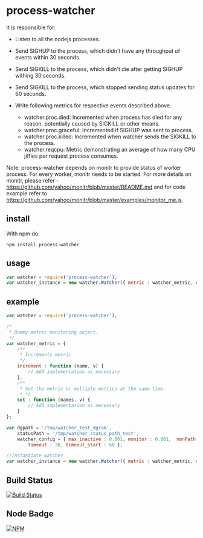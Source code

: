 process-watcher
=======
It is responsible for:

* Listen to all the nodejs processes.
* Send SIGHUP to the process, which didn't have any throughput of events within 30 seconds.
* Send SIGKILL to the process, which didn't die after getting SIGHUP withing 30 seconds.
* Send SIGKILL to the process, which stopped sending status updates for 60 seconds.

* Write following  metrics for respective events described above.
    * watcher.proc.died: Incremented when process has died for any reason, potentially caused by SIGKILL or other means.
    * watcher.proc.graceful: Incremented if SIGHUP was sent to process.
    * watcher.proc.killed: Incremented when watcher sends the SIGKILL to the process.
    * watcher.reqcpu: Metric demonstrating an average of how many CPU jiffies per request process consumes.

Note: process-watcher depends on monitr to provide status of worker process. For every worker, monitr needs to be
started. For more details on monitr, please refer - https://github.com/yahoo/monitr/blob/master/README.md
and for code example refer to https://github.com/yahoo/monitr/blob/master/examples/monitor_me.js.

install
-------
With npm do:

`npm install process-watcher`

usage
-----

```javascript
var watcher = require('process-watcher');
var watcher_instance = new watcher.Watcher({ metric : watcher_metric, config : watcher_config });
```

example
-------

```javascript
var watcher = require('process-watcher');

/*
 * Dummy metric monitoring object.
 */
var watcher_metric = {
    /**
     * Increments metric
     */
    increment : function (name, v) {
        // Add implementation as necessary
    },
    /**
     * Set the metric or multiple metrics at the same time.
     * */
    set : function (names, v) {
        // Add implementation as necessary
    }
};

var dgpath = '/tmp/watcher_test_dgram',
    statusPath = '/tmp/watcher_status_path_test',
    watcher_config = { max_inactive : 0.001, monitor : 0.001,  monPath: dgpath,
        timeout : 30, timeout_start : 60 };

//Instantiate watcher
var watcher_instance = new watcher.Watcher({ metric : watcher_metric, config : watcher_config });
```

Build Status
------------

[![Build Status](https://api.travis-ci.org/yahoo/process-watcher.png?branch=master)](http://travis-ci.org/yahoo/process-watcher)

Node Badge
----------

[![NPM](https://nodei.co/npm/process-watcher.png)](https://nodei.co/npm/process-watcher/)
